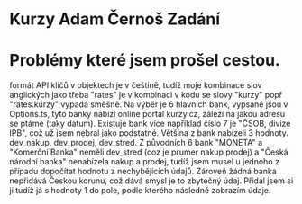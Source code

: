 # Kurzy Adam Černoš Zadání

# Problémy které jsem prošel cestou. 
formát API klíčů v objektech je v češtině, tudíž moje kombinace slov anglických jako třeba "rates" je v kombinaci v kódu se slovy "kurzy" popř "rates.kurzy" vypadá směšně.
Na výběr je 6 hlavních bank, vypsané jsou v Options.ts, tyto banky nabízí online portál kurzy.cz, záleží na jakou adresu se ptáme (taky datum). Existuje bank více například
číslo 7 je "ČSOB, divize IPB", což už jsem nebral jako podstatné. Většína z bank nabízeli 3 hodnoty. dev_nakup, dev_prodej, dev_stred. Z původních 6 bank "MONETA" a "Komerční Banka" neměli dev_stred (coz je prumer nakup prodej) a "Česká národní banka" nenabízela nakup a prodej, tudíž jsem musel u jednoho z případu dopočítat hodnotu z nechybějících údajů. Zároveň žádná banka nepřidává Českou korunu, což dává smysl je to zbytečný údaj. Přidal jsem si ji tudíž já s hodnoty 1 do pole, podle kterého následně zobrazím údaje.
